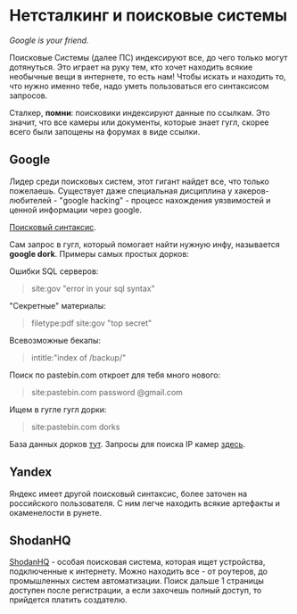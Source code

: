 Нетсталкинг и поисковые системы
====
*Google is your friend.*

Поисковые Системы (далее ПС) индексируют все, до чего только могут дотянуться. 
Это играет на руку тем, кто хочет находить всякие необычные вещи в интернете, то есть нам!
Чтобы искать и находить то, что нужно именно тебе, надо уметь пользоваться его синтаксисом запросов.

Сталкер, **помни**: поисковики индексируют данные по ссылкам. 
Это значит, что все камеры или документы, которые знает гугл, скорее всего были запощены на форумах в виде ссылки.

Google
----
Лидер среди поисковых систем, этот гигант найдет все, что только пожелаешь. 
Существует даже специальная дисциплина у хакеров-любителей - "google hacking" - процесс нахождения уязвимостей и ценной информации через google.

[Поисковый синтаксис](https://support.google.com/websearch/answer/136861?hl=ru).

Сам запрос в гугл, который помогает найти нужную инфу, называется **google dork**.
Примеры самых простых дорков:

Ошибки SQL серверов:
> site:gov "error in your sql syntax"

"Секретные" материалы:
> filetype:pdf site:gov "top secret"

Всевозможные бекапы:
> intitle:"index of /backup/"

Поиск по pastebin.com откроет для тебя много нового:
> site:pastebin.com password @gmail.com

Ищем в гугле гугл дорки:
> site:pastebin.com dorks

База данных дорков [тут](http://www.exploit-db.com/google-dorks/).
Запросы для поиска IP камер [здесь](http://toot-boodet-ssilka.com/).


Yandex
----
Яндекс имеет другой поисковый синтаксис, более заточен на российского пользователя. 
С ним легче находить всякие артефакты и окаменелости в рунете.

ShodanHQ
----
[ShodanHQ](http://shodanhq.com/) - особая поисковая система, которая ищет устройства, подключенные к интернету.
Можно находить все - от роутеров, до промышленных систем автоматизации.
Поиск дальше 1 страницы доступен после регистрации, а если захочешь полный доступ, то прийдется платить создателю.

